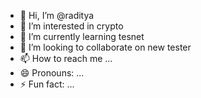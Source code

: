 - 👋 Hi, I’m @raditya
- 👀 I’m interested in crypto
- 🌱 I’m currently learning tesnet
- 💞️ I’m looking to collaborate on new tester
- 📫 How to reach me ...
- 😄 Pronouns: ...
- ⚡ Fun fact: ...

<!---
radityaal/radityaal is a ✨ special ✨ repository because its `README.md` (this file) appears on your GitHub profile.
You can click the Preview link to take a look at your changes.
--->
